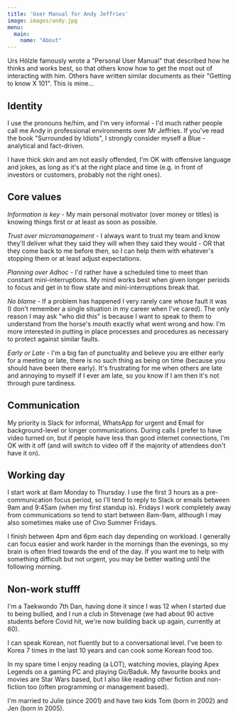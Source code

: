 ```yaml
---
title: 'User Manual for Andy Jeffries'
image: images/andy.jpg
menu:
  main:
    name: "About"
---
```

Urs Hölzle famously wrote a "Personal User Manual" that described how he thinks and works best, so that others know how to get the most out of interacting with him. Others have written similar documents as their "Getting to know X 101". This is mine...


## Identity
I use the pronouns he/him, and I'm very informal - I'd much rather people call me Andy in professional environments over Mr Jeffries. If you've read the book "Surrounded by Idiots", I strongly consider myself a Blue - analytical and fact-driven.

I have thick skin and am not easily offended, I'm OK with offensive language and jokes, as long as it's at the right place and time (e.g. in front of investors or customers, probably not the right ones).


## Core values

*Information is key* - My main personal motivator (over money or titles) is knowing things first or at least as soon as possible.

*Trust over micromanagement* - I always want to trust my team and know they'll deliver what they said they will when they said they would - OR that they come back to me before then, so I can help them with whatever's stopping them or at least adjust expectations.

*Planning over Adhoc* - I'd rather have a scheduled time to meet than constant mini-interruptions. My mind works best when given longer periods to focus and get in to flow state and mini-interruptions break that.

*No blame* - If a problem has happened I very rarely care whose fault it was (I don't remember a single situation in my career when I've cared). The only reason I may ask "who did this" is because I want to speak to them to understand from the horse's mouth exactly what went wrong and how. I'm more interested in putting in place processes and procedures as necessary to protect against similar faults.

*Early or Late* - I'm a big fan of punctuality and believe you are either early for a meeting or late, there is no such thing as being on time (because you should have been there early). It's frustrating for me when others are late and annoying to myself if I ever am late, so you know if I am then it's not through pure tardiness.


## Communication
My priority is Slack for informal, WhatsApp for urgent and Email for background-level or longer communications. During calls I prefer to have video turned on, but if people have less than good internet connections, I'm OK with it off (and will switch to video off if the majority of attendees don't have it on).


## Working day
I start work at 6am Monday to Thursday. I use the first 3 hours as a pre-communication focus period, so I'll tend to reply to Slack or emails between 9am and 9:45am (when my first standup is). Fridays I work completely away from communications so tend to start between 8am-9am, although I may also sometimes make use of Civo Summer Fridays.

I finish between 4pm and 6pm each day depending on workload. I generally can focus easier and work harder in the mornings than the evenings, so my brain is often fried towards the end of the day. If you want me to help with something difficult but not urgent, you may be better waiting until the following morning.


## Non-work stufff
I'm a Taekwondo 7th Dan, having done it since I was 12 when I started due to being bullied, and I run a club in Stevenage (we had about 90 active students before Covid hit, we're now building back up again, currently at 60).

I can speak Korean, not fluently but to a conversational level. I've been to Korea 7 times in the last 10 years and can cook some Korean food too.

In my spare time I enjoy reading (a LOT), watching movies, playing Apex Legends on a gaming PC and playing Go/Baduk. My favourite books and movies are Star Wars based, but I also like reading other fiction and non-fiction too (often programming or management based).

I'm married to Julie (since 2001) and have two kids Tom (born in 2002) and Jen (born in 2005).
